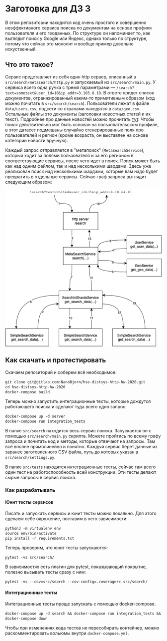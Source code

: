 # Заготовка для ДЗ 3

В этом репозитории находится код очень простого и совершенно неэффективного сервиса поиска по документам на основе профиля пользователя и его геоданных. По структуре он напоминает то, как выглядит поиск у Google или Яндекс, однако только по структуре, потому что сейчас это монолит и вообще пример довольно искуственный.

## Что это такое?

Сервис представляет из себя один http сервер, описанный в `src/search/metasearch/http.py` и запускаемый из `src/search/main.py`. У сервиса всего одна ручка с тремя параметрами — `/search?text=sometext&user_id=10&ip_addr=3.103.8.10`. В ответе придет список документов, отранжированный каким-то примитивным образом (код можно почитать в `src/search/search`). Пользователи лежат в файле `data/users.csv`, подсети со странами находятся в `data/geo.csv`. Остальные файлы это документы (заголовки новостных статей и их текст). Подробнее про данные новостей можно прочитать [тут](https://www.kaggle.com/amananandrai/ag-news-classification-dataset?select=train.csv). Чтобы поиск действительно мог быть основан на пользовательском профиле, в этот датасет подмешаны случайно сгенерированные поля про пользователей и регион (кроме возраста, он выставлен на основе категории новости вручную).

Каждый запрос отправляется в "метапоиск" (`MetaSearchService`), который ходит за полями пользователя и за его регионом в соответствующие сервисы, после чего идет в поиск. Поиск может быть как над одним файлом, так и над несколькими шардами. Здесь уже реализован поиск над несколькими шардами, которые вам надо будет превратить в отдельные сервисы. Сейчас граф запроса выглядит следующим образом:

![](media/structure.png)

## Как скачать и протестировать

Скачаем репозиторий и соберем всё необходимое:
```
git clone git@gitlab.com:NanoBjorn/hse-distsys-http-hw-2020.git
cd hse-distsys-http-hw-2020
docker-compose build
```

Теперь можно запустить интеграционные тесты, которые дождутся работающего поиска и сделают туда всего один запрос:
```
docker-compose up -d server
docker-compose run integration_tests
```

В папке `src/search` находится весь сервис поиска. Запускается он с помощью  `src/search/main.py` скрипта. Можете пройтись по всему графу запроса и почитать код и методы, которые отвечают на запросы. Там всё вполне прямолинейно и понятно. Каждый сервис берет данные из заранее заготовленного CSV файла, путь до которых указан в `src/search/settings.py`.

В папке `src/tests` находятся интеграционные тесты, сейчас там всего один тест на работоспособность всей конструкции. Эти тесты делают сырые запросы в сервис поиска.

### Как разрабатывать

#### Юнит тесты сервисов
Писать и запускать сервисы и юнит тесты можно локально. Для этого сделаем себе окружение, поставим в него зависимости:
```
python3 -m virtualenv env
source env/bin/activate
pip install -r requirements.txt
```

Теперь проверим, что юнит тесты запускаются:
```
pytest -vs src/search/
```

В зависимостях есть плагин для pytest, показывающий покрытие, полезно вызывать тесты сразу с ним:
```
pytest -vs --cov=src/search --cov-config=.coveragerc src/search/
```

#### Интеграционные тесты
Интеграционные тесты проще запускать с помощью docker-compose.
```
docker-compose up -d search && docker-compose run integration_tests && docker-compose down
```

Чтобы при изменениях кода тестов не пересобирать контейнер, можно раскомментировать вольюмы внутри `docker-compose.yml`.  